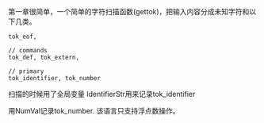 第一章很简单，一个简单的字符扫描函数(gettok)，把输入内容分成未知字符和以下几类。

~~~
tok_eof, 

// commands
tok_def, tok_extern, 

// primary
tok_identifier, tok_number
~~~


扫描的时候用了全局变量 IdentifierStr用来记录tok_identifier

用NumVal记录tok_number. 该语言只支持浮点数操作。
